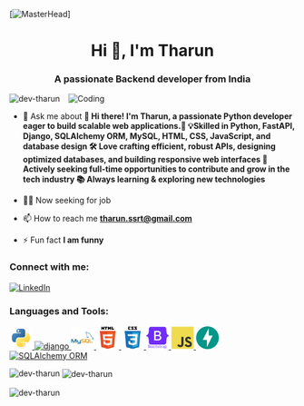 [![MasterHead](https://raw.githubusercontent.com/sagar-viradiya/sagar-viradiya/master/resources/banner.png)]
 <h1 align="center">Hi 👋, I'm Tharun</h1>
<h3 align="center">A passionate Backend developer from India</h3>
<img align="right" alt="Coding" width="400" src="https://cdn.dribbble.com/users/1162077/screenshots/3848914/programmer.gif">


<p align="left"> <img src="https://komarev.com/ghpvc/?username=dev-tharun&label=Profile%20views&color=0e75b6&style=flat" alt="dev-tharun" /> </p>


- 💬 Ask me about **👋 Hi there! I'm Tharun, a passionate Python developer eager to build scalable web applications.🚀
💡Skilled in Python, FastAPI, Django, SQLAlchemy ORM, MySQL, HTML, CSS, JavaScript, and database design
🛠️ Love crafting efficient, robust APIs, designing optimized databases, and building responsive web interfaces
💼 Actively seeking full-time opportunities to contribute and grow in the tech industry
📚 Always learning & exploring new technologies**

- 👨‍💻 Now seeking for job

- 📫 How to reach me **tharun.ssrt@gmail.com**

- ⚡ Fun fact **I am funny**

<h3 align="left">Connect with me:</h3>
<p align="left">
<a href="https://www.linkedin.com/in/tharun-dev/" target="_blank">
  <img align="center" src="https://raw.githubusercontent.com/rahuldkjain/github-profile-readme-generator/master/src/images/icons/Social/linked-in-alt.svg" alt="LinkedIn" height="30" width="40" />
</a>


<h3 align="left">Languages and Tools:</h3>
<p align="left">
   <a href="https://www.python.org" target="_blank" rel="noreferrer">
    <img src="https://raw.githubusercontent.com/devicons/devicon/master/icons/python/python-original.svg" alt="python" width="40" height="40"/>
</a>
<a href="https://www.djangoproject.com/" target="_blank" rel="noreferrer">
    <img src="https://cdn.worldvectorlogo.com/logos/django.svg" alt="django" width="40" height="40"/>
</a>
<a href="https://www.mysql.com/" target="_blank" rel="noreferrer">
    <img src="https://raw.githubusercontent.com/devicons/devicon/master/icons/mysql/mysql-original-wordmark.svg" alt="mysql" width="40" height="40"/>
</a>
<a href="https://www.w3.org/html/" target="_blank" rel="noreferrer">
    <img src="https://raw.githubusercontent.com/devicons/devicon/master/icons/html5/html5-original-wordmark.svg" alt="html5" width="40" height="40"/>
</a>
<a href="https://www.w3schools.com/css/" target="_blank" rel="noreferrer">
    <img src="https://raw.githubusercontent.com/devicons/devicon/master/icons/css3/css3-original-wordmark.svg" alt="css3" width="40" height="40"/>
</a>
<a href="https://getbootstrap.com" target="_blank" rel="noreferrer">
    <img src="https://raw.githubusercontent.com/devicons/devicon/master/icons/bootstrap/bootstrap-plain-wordmark.svg" alt="bootstrap" width="40" height="40"/>
</a>
<a href="https://developer.mozilla.org/en-US/docs/Web/JavaScript" target="_blank" rel="noreferrer">
    <img src="https://raw.githubusercontent.com/devicons/devicon/master/icons/javascript/javascript-original.svg" alt="javascript" width="40" height="40"/>
</a>
<a href="https://fastapi.tiangolo.com/" target="_blank" rel="noreferrer">
<img src="https://raw.githubusercontent.com/devicons/devicon/master/icons/fastapi/fastapi-original.svg" alt="FastAPI" width="40" height="40"/>
</a>
 
<a href="https://docs.sqlalchemy.org/en/20/orm/" target="_blank" rel="noreferrer">
    <img src="https://cdn.worldvectorlogo.com/logos/sqlalchemy.svg" alt="SQLAlchemy ORM" width="100" height="40"/>
</a>



</p>
<p><img align="left" src="https://github-readme-stats.vercel.app/api/top-langs?username=dev-tharun&show_icons=true&locale=en&layout=compact" alt="dev-tharun" /></p>

<p>&nbsp;<img align="center" src="https://github-readme-stats.vercel.app/api?username=dev-tharun&show_icons=true&locale=en" alt="dev-tharun" /></p>

<p><img align="center" src="https://github-readme-streak-stats.herokuapp.com/?user=dev-tharun&" alt="dev-tharun" /></p>
